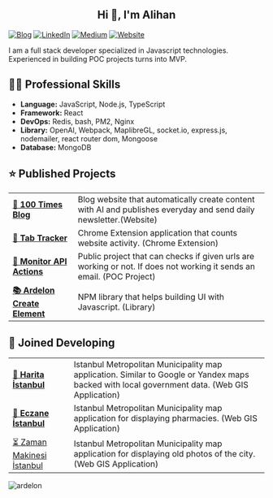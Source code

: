 <h2 align="center">Hi 👋, I'm Alihan</h2>


[ ![Blog](https://img.shields.io/badge/Website-CC5500?style=for-the-badge&logo=&logoColor=white)](https://100times.blog/) [ ![LinkedIn](https://img.shields.io/badge/LinkedIn-4682B4?style=for-the-badge&logo=linkedin&logoColor=white)](https://www.linkedin.com/in/alihankeskin/) [![Medium](https://img.shields.io/badge/Medium-555555?style=for-the-badge&logo=medium&logoColor=white)](https://medium.com/@akeskinw)
[![Website](https://img.shields.io/badge/Website-CC5500?style=for-the-badge&logo=&logoColor=white)](https://www.hexaapps.net/alihan)


I am a full stack developer specialized in Javascript technologies. Experienced in building POC projects turns into MVP.

## 👨‍💻 Professional Skills

-  **Language:**  JavaScript, Node.js, TypeScript
-  **Framework:** React
-  **DevOps:**   Redis, bash, PM2, Nginx
-  **Library:** OpenAI, Webpack, MaplibreGL, socket.io, express.js, nodemailer, react router dom, Mongoose
-  **Database:** MongoDB


## ⭐ Published Projects

<table>
  <tbody>
    <tr>
      <td><a href="https://100times.blog/"><b>🚀 100 Times Blog</b></a></td>
      <td>Blog website that automatically create content with AI and publishes everyday and send daily newsletter.(Website)</td>
    </tr>
      <tr>
      <td><a href="https://chromewebstore.google.com/detail/tab-tracker/effjhkgfakdenmlpfeadfcdofghpffki?hl=tr"><b>🤖 Tab Tracker</b></a></td>
      <td>Chrome Extension application that counts website activity. (Chrome Extension)</td>
    </tr>
     <tr>
      <td><a href="https://github.com/Ardelon/monitor-api-actions"><b>🔢 Monitor API Actions</b></a></td>
      <td>Public project that can checks if given urls are working or not. If does not working it sends an email. (POC Project)</td>
    </tr>
      <tr>
      <td><a href="https://www.npmjs.com/package/ardelon-create-element"><b>📚 Ardelon Create Element</b></a></td>
      <td>NPM library that helps building UI with Javascript. (Library)</td>
    </tr>
  </tbody>
</table>

## 💪 Joined Developing

<table>
  <tbody>
    <tr>
      <td><a href="https://harita.istanbul"><b>🚀 Harita İstanbul</b></a></td>
      <td>Istanbul Metropolitan Municipality map application. Similar to Google or Yandex maps backed with local government data. (Web GIS Application)</td>
    </tr>
      <tr>
      <td><a href="https://eczane.ibb.istanbul/)"><b>💊 Eczane İstanbul</b></a></td>
      <td>Istanbul Metropolitan Municipality map application for displaying pharmacies. (Web GIS Application)</td>
    </tr>
     <tr>
      <td><a href="https://zamanmakinesi.ibb.gov.tr/">⏳ Zaman Makinesi İstanbul</b></a></td>
      <td>Istanbul Metropolitan Municipality map application for displaying old photos of the city.(Web GIS Application)</td>
    </tr>
  </tbody>
</table>

<p align="left"> <img src="https://komarev.com/ghpvc/?username=ardelon&label=Profile%20views&color=0e75b6&style=flat" alt="ardelon" /> </p

